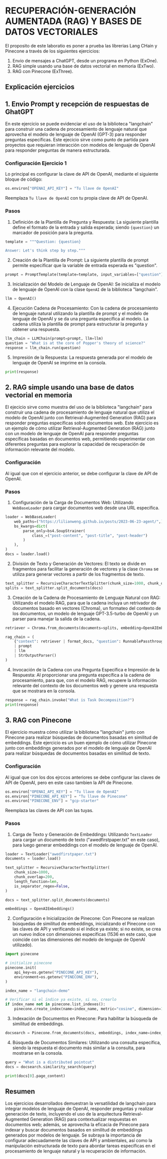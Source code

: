 # RECUPERACIÓN-GENERACIÓN AUMENTADA (RAG) Y BASES DE DATOS VECTORIALES

El proposito de este laboratio es poner a prueba las librerias Lang CHain y Pinecone a través de los siguientes ejercicios:

1. Envio de mensajes a ChatGPT, desde un programa en Python (ExOne).
2. RAG simple usando una base de datos vectorial en memoria (ExTwo).
3. RAG con Pinecone (ExThree).

## Explicación ejercicios

## 1. Envio Prompt y recepción de respuestas de GhatGPT

En este ejercicio se puede evidenciar el uso de la biblioteca "langchain" para construir una cadena de procesamiento de lenguaje natural que aprovecha el modelo de lenguaje de OpenAI (GPT-3) para responder preguntas específicas.
Este ejecicio sirve como punto de partida para proyectos que requieran interacción con modelos de lenguaje de OpenAI para responder preguntas de manera estructurada.

### Configuración Ejercicio 1

Lo principal es configurar la clave de API de OpenAI, mediante el siguiente bloque de código:

```python
os.environ["OPENAI_API_KEY"] = "Tu llave de OpenAI"
```

Reemplaza `Tu llave de OpenAI` con tu propia clave de API de OpenAI.

### Pasos

1. Definición de la Plantilla de Pregunta y Respuesta: La siguiente plantilla define el formato de la entrada y salida esperada; siendo `{question}` un marcador de posición para la pregunta.

```python
template = """Question: {question}

Answer: Let's think step by step."""
```

2. Creación de la Plantilla de Prompt: La siguiente plantilla de prompt permite especificar que la variable de entrada esperada es "question".

```python
prompt = PromptTemplate(template=template, input_variables=["question"])
```

3. Inicialización del Modelo de Lenguaje de OpenAI: Se inicializa el modelo de lenguaje de OpenAI con la clase `OpenAI` de la biblioteca "langchain".

```python
llm = OpenAI()
```
4. Ejecución Cadena de Procesamiento: Con la cadena de procesamiento de lenguaje natural utilizando la plantilla de prompt y el modelo de lenguaje de OpenAI y se da una pregunta específica al modelo. 
La cadena utiliza la plantilla de prompt para estructurar la pregunta y obtener una respuesta.

```python
llm_chain = LLMChain(prompt=prompt, llm=llm)
question = "What is at the core of Popper's theory of science?"
response = llm_chain.run(question)
```
5. Impresión de la Respuesta: La respuesta generada por el modelo de lenguaje de OpenAI se imprime en la consola.

```python
print(response)
```
## 2. RAG simple usando una base de datos vectorial en memoria

El ejecicio sirve como muestra del uso de la biblioteca "langchain" para construir una cadena de procesamiento de lenguaje natural que utiliza el modelo de OpenAI junto con Retrieval-Augmented Generation (RAG) para responder preguntas específicas sobre documentos web.
Este ejercicio es un ejemplo de cómo utilizar Retrieval-Augmented Generation (RAG) junto con un modelo de lenguaje de OpenAI para responder preguntas específicas basadas en documentos web, permitiendo experimentar con diferentes preguntas para explorar la capacidad de recuperación de información relevante del modelo.

### Configuración

Al igual que con el ejercicio anterior, se debe configurar la clave de API de OpenAI.

### Pasos 
1. Configuración de la Carga de Documentos Web: Utilizando `WebBaseLoader` para cargar documentos web desde una URL específica.

```python
loader = WebBaseLoader(
    web_paths=("https://lilianweng.github.io/posts/2023-06-23-agent/",),
    bs_kwargs=dict(
        parse_only=bs4.SoupStrainer(
            class_=("post-content", "post-title", "post-header")
        )
    ),
)
docs = loader.load()
```

2. División de Texto y Generación de Vectores: El texto se divide en fragmentos para facilitar la generación de vectores y la clase `Chroma` se utiliza para generar vectores a partir de los fragmentos de texto.

```python
text_splitter = RecursiveCharacterTextSplitter(chunk_size=1000, chunk_overlap=200)
splits = text_splitter.split_documents(docs)
```

3. Creación de la Cadena de Procesamiento de Lenguaje Natural con RAG: Utilizando el modelo RAG, para que la cadena incluya un retrivador de documentos basado en vectores (Chroma), un formateo del contexto de los documentos, un modelo de lenguaje GPT-3.5-turbo de OpenAI y un parser para manejar la salida de la cadena.

```python
retriever = Chroma.from_documents(documents=splits, embedding=OpenAIEmbeddings())

rag_chain = (
    {"context": retriever | format_docs, "question": RunnablePassthrough()}
    | prompt
    | llm
    | StrOutputParser()
)
```
4. Invocación de la Cadena con una Pregunta Específica e Impresión de la Respuesta: Al proporcionar una pregunta específica a la cadena de procesamiento, para que, con el modelo RAG, recupere la información relevante del contexto de los documentos web y genere una respuesta que se mostrara en la consola.

```python
response = rag_chain.invoke("What is Task Decomposition?")
print(response)
```

## 3. RAG con Pinecone

El ejercicio muestra cómo utilizar la biblioteca "langchain" junto con Pinecone para realizar búsquedas de documentos basadas en similitud de embeddings.
Este ejercicio es un buen ejemplo de cómo utilizar Pinecone junto con embeddings generados por el modelo de lenguaje de OpenAI para realizar búsquedas de documentos basadas en similitud de texto. 

### Configuración

Al igual que con los dos ejrccos anteriores se debe configurar las claves de API de OpenAI, pero en este caso tambien la API de Pinecone.

```python
os.environ["OPENAI_API_KEY"] = "Tu llave de OpenAI"
os.environ["PINECONE_API_KEY"] = "Tu llave de Pinecone"
os.environ["PINECONE_ENV"] = "gcp-starter"
```
Reemplaza las claves de API con las tuyas.

### Pasos

1. Carga de Texto y Generación de Embeddings: Utilizando `TextLoader` para cargar un documento de texto ("awedfirstpaper.txt" en este caso), para luego generar embeddings con el modelo de lenguaje de OpenAI.

```python
loader = TextLoader("awedfirstpaper.txt")
documents = loader.load()

text_splitter = RecursiveCharacterTextSplitter(
    chunk_size=1000,
    chunk_overlap=200,
    length_function=len,
    is_separator_regex=False,
)

docs = text_splitter.split_documents(documents)

embeddings = OpenAIEmbeddings()
```
2. Configuración e Inicialización de Pinecone: Con Pinecone se realizan búsquedas de similitud de embeddings, inicializando el Pinecone con las claves de API y verificando si el índice ya existe; si no existe, se crea un nuevo índice con dimensiones específicas (1536 en este caso, que coincide con las dimensiones del modelo de lenguaje de OpenAI utilizado).

```python
import pinecone

# initialize pinecone
pinecone.init(
    api_key=os.getenv("PINECONE_API_KEY"),
    environment=os.getenv("PINECONE_ENV"),
)

index_name = "langchain-demo"

# Verificar si el índice ya existe, si no, crearlo
if index_name not in pinecone.list_indexes():
    pinecone.create_index(name=index_name, metric="cosine", dimension=1536)
```

3. Indexación de Documentos en Pinecone: Para habilitar la búsqueda de similitud de embeddings.

```python
docsearch = Pinecone.from_documents(docs, embeddings, index_name=index_name)
```

4. Búsqueda de Documentos Similares: Utilizando una consulta específica, siendo la respuesta el documento más similar a la consulta, para mostrarse en la consola.

```python
query = "What is a distributed pointcut"
docs = docsearch.similarity_search(query)

print(docs[0].page_content)
```

## Resumen
Los ejercicios desarrollados demuestran la versatilidad de langchain para integrar modelos de lenguaje de OpenAI, responder preguntas y realizar generación de texto, incluyendo el uso de la arquitectura Retrieval-Augmented Generation (RAG) para contextualizar respuestas en documentos web; además, se aprovecha la eficacia de Pinecone para indexar y buscar documentos basados en similitud de embeddings generados por modelos de lenguaje. 
Se subraya la importancia de configurar adecuadamente las claves de API y ambientales, así como la manipulación estructurada de texto para abordar tareas específicas en el procesamiento de lenguaje natural y la recuperación de información.